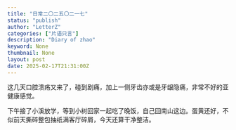 ```yaml
---
title: "日常二〇二五〇二一七"
status: "publish"
author: "LetterZ"
categories: ["片语只言"]
description: "Diary of zhao"
keyword: None
thumbnail: None
layout: post 
date: 2025-02-17T21:31:00Z
---
```

这几天口腔溃疡又来了，碰到剧痛，加上一侧牙齿亦或是牙龈隐痛，非常不好的亚健康感觉。

下午接了小溪放学，等到小树回家一起吃了晚饭，自己回南山这边。蛋黄还好，不似前天撕碎整包抽纸满客厅碎屑，今天还算干净整洁。